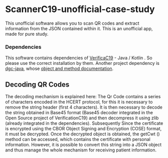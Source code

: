 # ScannerC19-unofficial-case-study
This unofficial software allows you to scan QR codes and extract information from the JSON contained within it. This is an unofficial app, made for pure study. 
### Dependencies
This software contains dependencies of [VerificaC19](https://github.com/ministero-salute/it-dgc-verificaC19-android) - Java / Kotlin .
So please use the correct installation by them. Another project dependency is [dgc-java](https://github.com/DIGGSweden/dgc-java), whose [object and method documentation](https://diggsweden.github.io/dgc-java/javadoc/dgc-create-validate/se/digg/dgc/encoding/package-use.html).

## Decoding QR Codes
The decoding mechanism is explained here: The Qr Code contains a series of characters encoded in the HCERT protocol, for this it is necessary to remove the string header (first 4 characters). It is then necessary to decode the string obtained in Base45 format (Base45 decoder integrated in the Open Source project of VerificationC19) and then decompress it using zlib (already integrated in the dependencies). Subsequently Since the certificate is encrypted using the CBOR Object Signing and Encryption (COSE) format, it must be decrypted. Once the decrypted object is obtained, the getCwt () method can be accessed, which contains the certificate with personal information. However, it is possible to convert this string into a JSON object and thus manage the whole mechanism for receiving patient information.



